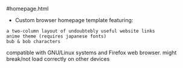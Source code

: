 #homepage.html
* Custom browser homepage template featuring:
```
a two-column layout of undoubtebly useful website links
anime theme (requires japanese fonts)
bub & bob characters
```
compatible with GNU/Linux systems and Firefox web browser. might break/not load correctly on other devices
